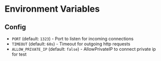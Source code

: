 # Environment Variables

## Config

 - `PORT` (default: `1323`) - Port to listen for incoming connections
 - `TIMEOUT` (default: `60s`) - Timeout for outgoing http requests
 - `ALLOW_PRIVATE_IP` (default: `false`) - AllowPrivateIP to connect private ip for test

